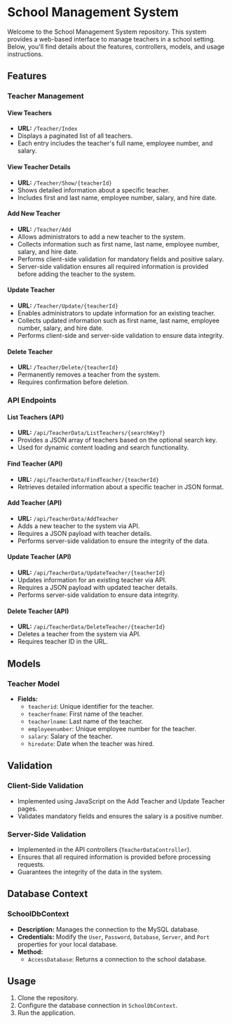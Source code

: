 # School Management System

Welcome to the School Management System repository. This system provides a web-based interface to manage teachers in a school setting. Below, you'll find details about the features, controllers, models, and usage instructions.

## Features

### Teacher Management

#### View Teachers

- **URL:** `/Teacher/Index`
- Displays a paginated list of all teachers.
- Each entry includes the teacher's full name, employee number, and salary.

#### View Teacher Details

- **URL:** `/Teacher/Show/{teacherId}`
- Shows detailed information about a specific teacher.
- Includes first and last name, employee number, salary, and hire date.

#### Add New Teacher

- **URL:** `/Teacher/Add`
- Allows administrators to add a new teacher to the system.
- Collects information such as first name, last name, employee number, salary, and hire date.
- Performs client-side validation for mandatory fields and positive salary.
- Server-side validation ensures all required information is provided before adding the teacher to the system.

#### Update Teacher

- **URL:** `/Teacher/Update/{teacherId}`
- Enables administrators to update information for an existing teacher.
- Collects updated information such as first name, last name, employee number, salary, and hire date.
- Performs client-side and server-side validation to ensure data integrity.

#### Delete Teacher

- **URL:** `/Teacher/Delete/{teacherId}`
- Permanently removes a teacher from the system.
- Requires confirmation before deletion.

### API Endpoints

#### List Teachers (API)

- **URL:** `/api/TeacherData/ListTeachers/{searchKey?}`
- Provides a JSON array of teachers based on the optional search key.
- Used for dynamic content loading and search functionality.

#### Find Teacher (API)

- **URL:** `/api/TeacherData/FindTeacher/{teacherId}`
- Retrieves detailed information about a specific teacher in JSON format.

#### Add Teacher (API)

- **URL:** `/api/TeacherData/AddTeacher`
- Adds a new teacher to the system via API.
- Requires a JSON payload with teacher details.
- Performs server-side validation to ensure the integrity of the data.

#### Update Teacher (API)

- **URL:** `/api/TeacherData/UpdateTeacher/{teacherId}`
- Updates information for an existing teacher via API.
- Requires a JSON payload with updated teacher details.
- Performs server-side validation to ensure data integrity.

#### Delete Teacher (API)

- **URL:** `/api/TeacherData/DeleteTeacher/{teacherId}`
- Deletes a teacher from the system via API.
- Requires teacher ID in the URL.

## Models

### Teacher Model

- **Fields:**
  - `teacherid`: Unique identifier for the teacher.
  - `teacherfname`: First name of the teacher.
  - `teacherlname`: Last name of the teacher.
  - `employeenumber`: Unique employee number for the teacher.
  - `salary`: Salary of the teacher.
  - `hiredate`: Date when the teacher was hired.

## Validation

### Client-Side Validation

- Implemented using JavaScript on the Add Teacher and Update Teacher pages.
- Validates mandatory fields and ensures the salary is a positive number.

### Server-Side Validation

- Implemented in the API controllers (`TeacherDataController`).
- Ensures that all required information is provided before processing requests.
- Guarantees the integrity of the data in the system.

## Database Context

### SchoolDbContext

- **Description:** Manages the connection to the MySQL database.
- **Credentials:** Modify the `User`, `Password`, `Database`, `Server`, and `Port` properties for your local database.
- **Method:**
  - `AccessDatabase`: Returns a connection to the school database.

## Usage

1. Clone the repository.
2. Configure the database connection in `SchoolDbContext`.
3. Run the application.
